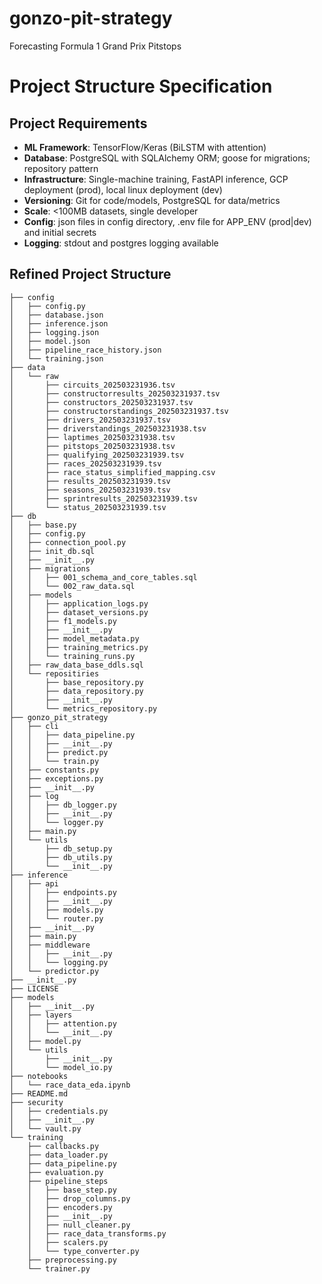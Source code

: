 # gonzo-pit-strategy
Forecasting Formula 1 Grand Prix Pitstops


# Project Structure Specification
## Project Requirements
- **ML Framework**: TensorFlow/Keras (BiLSTM with attention)
- **Database**: PostgreSQL with SQLAlchemy ORM; goose for migrations; repository pattern
- **Infrastructure**: Single-machine training, FastAPI inference, GCP deployment (prod), local linux deployment (dev)
- **Versioning**: Git for code/models, PostgreSQL for data/metrics
- **Scale**: <100MB datasets, single developer
- **Config**: json files in config directory, .env file for APP_ENV (prod|dev) and initial secrets
- **Logging**: stdout and postgres logging available

## Refined Project Structure

```text
├── config
│   ├── config.py
│   ├── database.json
│   ├── inference.json
│   ├── logging.json
│   ├── model.json
│   ├── pipeline_race_history.json
│   └── training.json
├── data
│   └── raw
│       ├── circuits_202503231936.tsv
│       ├── constructorresults_202503231937.tsv
│       ├── constructors_202503231937.tsv
│       ├── constructorstandings_202503231937.tsv
│       ├── drivers_202503231937.tsv
│       ├── driverstandings_202503231938.tsv
│       ├── laptimes_202503231938.tsv
│       ├── pitstops_202503231938.tsv
│       ├── qualifying_202503231939.tsv
│       ├── races_202503231939.tsv
│       ├── race_status_simplified_mapping.csv
│       ├── results_202503231939.tsv
│       ├── seasons_202503231939.tsv
│       ├── sprintresults_202503231939.tsv
│       └── status_202503231939.tsv
├── db
│   ├── base.py
│   ├── config.py
│   ├── connection_pool.py
│   ├── init_db.sql
│   ├── __init__.py
│   ├── migrations
│   │   ├── 001_schema_and_core_tables.sql
│   │   └── 002_raw_data.sql
│   ├── models
│   │   ├── application_logs.py
│   │   ├── dataset_versions.py
│   │   ├── f1_models.py
│   │   ├── __init__.py
│   │   ├── model_metadata.py
│   │   ├── training_metrics.py
│   │   └── training_runs.py
│   ├── raw_data_base_ddls.sql
│   └── repositiries
│       ├── base_repository.py
│       ├── data_repository.py
│       ├── __init__.py
│       └── metrics_repository.py
├── gonzo_pit_strategy
│   ├── cli
│   │   ├── data_pipeline.py
│   │   ├── __init__.py
│   │   ├── predict.py
│   │   └── train.py
│   ├── constants.py
│   ├── exceptions.py
│   ├── __init__.py
│   ├── log
│   │   ├── db_logger.py
│   │   ├── __init__.py
│   │   └── logger.py
│   ├── main.py
│   └── utils
│       ├── db_setup.py
│       ├── db_utils.py
│       └── __init__.py
├── inference
│   ├── api
│   │   ├── endpoints.py
│   │   ├── __init__.py
│   │   ├── models.py
│   │   └── router.py
│   ├── __init__.py
│   ├── main.py
│   ├── middleware
│   │   ├── __init__.py
│   │   └── logging.py
│   └── predictor.py
├── __init__.py
├── LICENSE
├── models
│   ├── __init__.py
│   ├── layers
│   │   ├── attention.py
│   │   └── __init__.py
│   ├── model.py
│   └── utils
│       ├── __init__.py
│       └── model_io.py
├── notebooks
│   └── race_data_eda.ipynb
├── README.md
├── security
│   ├── credentials.py
│   ├── __init__.py
│   └── vault.py
└── training
    ├── callbacks.py
    ├── data_loader.py
    ├── data_pipeline.py
    ├── evaluation.py
    ├── pipeline_steps
    │   ├── base_step.py
    │   ├── drop_columns.py
    │   ├── encoders.py
    │   ├── __init__.py
    │   ├── null_cleaner.py
    │   ├── race_data_transforms.py
    │   ├── scalers.py
    │   └── type_converter.py
    ├── preprocessing.py
    └── trainer.py
